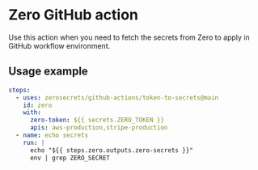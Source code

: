 # Zero GitHub action
Use this action when you need to fetch the secrets from Zero to apply in GitHub workflow environment.

## Usage example
```yaml
steps:
  - uses: zerosecrets/github-actions/token-to-secrets@main
    id: zero
    with:
      zero-token: ${{ secrets.ZERO_TOKEN }}
      apis: aws-production,stripe-production
  - name: echo secrets
    run: |
      echo "${{ steps.zero.outputs.zero-secrets }}"
      env | grep ZERO_SECRET
```
